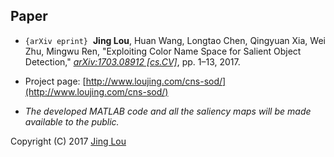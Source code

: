 ## Paper
 - `{arXiv eprint}`&nbsp;&nbsp;**Jing Lou**, Huan Wang, Longtao Chen, Qingyuan Xia, Wei Zhu, Mingwu Ren, "Exploiting Color Name Space for Salient Object Detection," *[arXiv:1703.08912 [cs.CV]](https://arxiv.org/abs/1703.08912)*, pp. 1&ndash;13, 2017.

 - Project page: [http://www.loujing.com/cns-sod/](http://www.loujing.com/cns-sod/)

 - *The developed MATLAB code and all the saliency maps will be made available to the public.*

Copyright (C) 2017 [Jing Lou](http://www.loujing.com)

